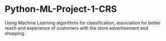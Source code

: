 # Python-ML-Project-1-CRS
Using Machine Learning algorithms for classification, association for better reach and experience of customers with the store advertisement and shopping.

